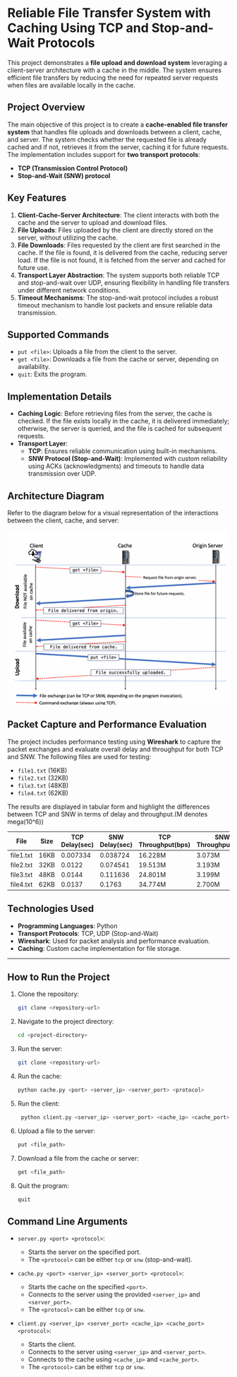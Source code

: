 # **Reliable File Transfer System with Caching Using TCP and Stop-and-Wait Protocols**

This project demonstrates a **file upload and download system** leveraging a client-server architecture with a cache in the middle. The system ensures efficient file transfers by reducing the need for repeated server requests when files are available locally in the cache.

## **Project Overview**

The main objective of this project is to create a **cache-enabled file transfer system** that handles file uploads and downloads between a client, cache, and server. The system checks whether the requested file is already cached and if not, retrieves it from the server, caching it for future requests. The implementation includes support for **two transport protocols**: 
- **TCP (Transmission Control Protocol)**
- **Stop-and-Wait (SNW) protocol**

## **Key Features**

1. **Client-Cache-Server Architecture**: The client interacts with both the cache and the server to upload and download files.
2. **File Uploads**: Files uploaded by the client are directly stored on the server, without utilizing the cache.
3. **File Downloads**: Files requested by the client are first searched in the cache. If the file is found, it is delivered from the cache, reducing server load. If the file is not found, it is fetched from the server and cached for future use.
4. **Transport Layer Abstraction**: The system supports both reliable TCP and stop-and-wait over UDP, ensuring flexibility in handling file transfers under different network conditions.
5. **Timeout Mechanisms**: The stop-and-wait protocol includes a robust timeout mechanism to handle lost packets and ensure reliable data transmission.

## **Supported Commands**

- `put <file>`: Uploads a file from the client to the server.
- `get <file>`: Downloads a file from the cache or server, depending on availability.
- `quit`: Exits the program.

## **Implementation Details**

- **Caching Logic**: Before retrieving files from the server, the cache is checked. If the file exists locally in the cache, it is delivered immediately; otherwise, the server is queried, and the file is cached for subsequent requests.
- **Transport Layer**: 
  - **TCP**: Ensures reliable communication using built-in mechanisms.
  - **SNW Protocol (Stop-and-Wait)**: Implemented with custom reliability using ACKs (acknowledgments) and timeouts to handle data transmission over UDP.

## **Architecture Diagram**

Refer to the diagram below for a visual representation of the interactions between the client, cache, and server:

![Architecture Diagram](fileexchangediagram.png)

## **Packet Capture and Performance Evaluation**

The project includes performance testing using **Wireshark** to capture the packet exchanges and evaluate overall delay and throughput for both TCP and SNW. The following files are used for testing:
- `file1.txt` (16KB)
- `file2.txt` (32KB)
- `file3.txt` (48KB)
- `file4.txt` (62KB)

The results are displayed in tabular form and highlight the differences between TCP and SNW in terms of delay and throughput.(M denotes mega(10^6))

| **File** | **Size**  | **TCP Delay(sec)** | **SNW Delay(sec)** | **TCP Throughput(bps)** | **SNW Throughput(bps)** |
|----------|-----------|---------------|---------------|--------------------|--------------------|
| file1.txt | 16KB     | 0.007334      | 0.038724      | 16.228M            | 3.073M       |
| file2.txt | 32KB     | 0.0122        | 0.074541      | 19.513M            | 3.193M       |
| file3.txt | 48KB     | 0.0144        | 0.111636      | 24.801M            | 3.199M       |
| file4.txt | 62KB     | 0.0137        | 0.1763        | 34.774M       | 2.700M       |

## **Technologies Used**

- **Programming Languages**: Python
- **Transport Protocols**: TCP, UDP (Stop-and-Wait)
- **Wireshark**: Used for packet analysis and performance evaluation.
- **Caching**: Custom cache implementation for file storage.

---

## **How to Run the Project**

1. Clone the repository:
   ```bash
   git clone <repository-url>

2. Navigate to the project directory:
   ```bash
   cd <project-directory>

3. Run the server:
   ```bash
   git clone <repository-url>
4. Run the cache:
   ```bash
   python cache.py <port> <server_ip> <server_port> <protocol>

5. Run the client:
   ```bash
    python client.py <server_ip> <server_port> <cache_ip> <cache_port> <protocol>

6. Upload a file to the server:
   ```bash
   put <file_path>

7. Download a file from the cache or server:
   ```bash
   get <file_path>

8. Quit the program:
    ```bash
   quit


## **Command Line Arguments**

- `server.py <port> <protocol>`: 
   - Starts the server on the specified port.
   - The `<protocol>` can be either `tcp` or `snw` (stop-and-wait).

- `cache.py <port> <server_ip> <server_port> <protocol>`: 
   - Starts the cache on the specified `<port>`.
   - Connects to the server using the provided `<server_ip>` and `<server_port>`.
   - The `<protocol>` can be either `tcp` or `snw`.

- `client.py <server_ip> <server_port> <cache_ip> <cache_port> <protocol>`: 
   - Starts the client.
   - Connects to the server using `<server_ip>` and `<server_port>`.
   - Connects to the cache using `<cache_ip>` and `<cache_port>`.
   - The `<protocol>` can be either `tcp` or `snw`.

